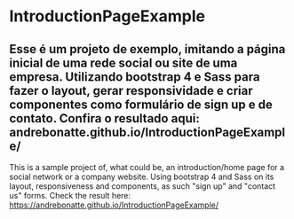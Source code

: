 # IntroductionPageExample
Esse é um projeto de exemplo, imitando a página inicial de uma rede social ou site de uma empresa. Utilizando bootstrap 4 e Sass para fazer o layout, gerar responsividade e criar componentes como formulário de sign up e de contato. 
Confira o resultado aqui: andrebonatte.github.io/IntroductionPageExample/
---
This is a sample project of, what could be, an introduction/home page for a social network or a company website. Using bootstrap 4 and Sass on its layout, responsiveness and components, as such "sign up" and "contact us" forms.
Check the result here: https://andrebonatte.github.io/IntroductionPageExample/
